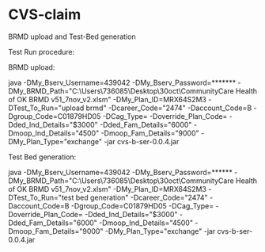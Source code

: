 # CVS-claim
BRMD upload and Test-Bed generation


Test Run procedure:

BRMD upload:

java -DMy_Bserv_Username=439042  -DMy_Bserv_Password=******* -DMy_BRMD_Path="C:\Users\736085\Desktop\30oct\CommunityCare Health of OK BRMD v51_7nov_v2.xlsm" -DMy_Plan_ID=MRX64S2M3 -DTest_To_Run="upload brmd" -Dcareer_Code="2474" -Daccount_Code=B -Dgroup_Code=C01879HD05 -DCag_Type= -Doverride_Plan_Code= -Dded_Ind_Details="$3000" -Dded_Fam_Details="6000" -Dmoop_Ind_Details="4500" -Dmoop_Fam_Details="9000" -DMy_Plan_Type="exchange"  -jar cvs-b-ser-0.0.4.jar 




Test Bed generation:

java -DMy_Bserv_Username=439042  -DMy_Bserv_Password=****** -DMy_BRMD_Path="C:\Users\736085\Desktop\30oct\CommunityCare Health of OK BRMD v51_7nov_v2.xlsm" -DMy_Plan_ID=MRX64S2M3 -DTest_To_Run="test bed generation" -Dcareer_Code="2474" -Daccount_Code=B -Dgroup_Code=C01879HD05 -DCag_Type= -Doverride_Plan_Code= -Dded_Ind_Details="$3000" -Dded_Fam_Details="6000" -Dmoop_Ind_Details="4500" -Dmoop_Fam_Details="9000" -DMy_Plan_Type="exchange"  -jar cvs-b-ser-0.0.4.jar
